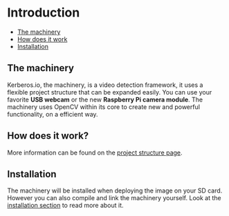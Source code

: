 # Introduction

* [The machinery](#the-machinery)
* [How does it work](#how-does-it-work)
* [Installation](#installation)

<a name="the-machinery"></a>
## The machinery

Kerberos.io, the machinery, is a video detection framework, it uses a flexible project structure that can be  expanded easily. You can use your favorite **USB webcam** or the new **Raspberry Pi camera module**. The machinery uses OpenCV within its core to create new and powerful functionality, on a efficient way.

<a name="how-does-it-work"></a>
## How does it work?

More information can be found on the [project structure page](/dev/machinery/project_structure).

<a name="installation"></a>
## Installation

The machinery will be installed when deploying the image on your SD card. However you can also compile and link the machinery yourself. Look at the [installation section](/dev/installation) to read more about it.